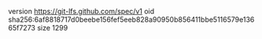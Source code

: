 version https://git-lfs.github.com/spec/v1
oid sha256:6af8818717d0beebe156fef5eeb828a90950b856411bbe5116579e13665f7273
size 1299
